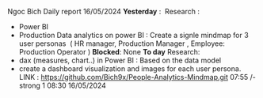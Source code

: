 Ngoc Bich Daily report 16/05/2024
**Yesterday** :
︎ Research :
+ Power BI 
+ Production Data analytics on power BI :︎ Create a signle mindmap for 3 user personas  ( HR manager, Production Manager , Employee: Production Operator ) 
**Blocked**: None 
**To day** 
 Research: 
+ dax (measures, chart..) in Power BI
:︎ Based on the data model 
+ create a dashboard visualization and images for each user persona.
LINK : https://github.com/Bich9x/People-Analytics-Mindmap.git
07:55
/-strong
1
08:30 16/05/2024
